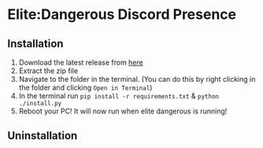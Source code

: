 # Elite:Dangerous Discord Presence
## Installation
1. Download the latest release from [here]()
2. Extract the zip file
3. Navigate to the folder in the terminal. (You can do this by right clicking in the folder and clicking `Open in Terminal`) 
3. In the terminal run `pip install -r requirements.txt` & `python ./install.py`
4. Reboot your PC!
It will now run when elite dangerous is running!
## Uninstallation
